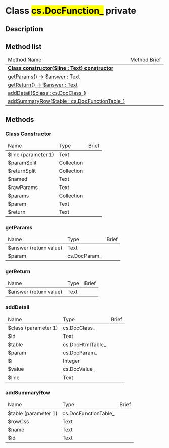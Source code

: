 <!DOCTYPE html>
<!---->
<html>
<header>
  <script src='https://cdn.jsdelivr.net/npm/mermaid/dist/mermaid.min.js'></script>
  <script src='https://cdn.jsdelivr.net/npm/marked/marked.min.js'></script>
  <script>mermaid.initialize({startOnLoad:true});</script>
  <link 
    href='https://cdn.jsdelivr.net/npm/bootstrap@5.0.0-beta2/dist/css/bootstrap.min.css'
    rel='stylesheet'
    integrity='sha384-BmbxuPwQa2lc/FVzBcNJ7UAyJxM6wuqIj61tLrc4wSX0szH/Ev+nYRRuWlolflfl'
    crossorigin='anonymous'>
  <script 
    src='https://cdn.jsdelivr.net/npm/bootstrap@5.0.0-beta2/dist/js/bootstrap.bundle.min.js'
    integrity='sha384-b5kHyXgcpbZJO/tY9Ul7kGkf1S0CWuKcCD38l8YkeH8z8QjE0GmW1gYU5S9FOnJ0'
    crossorigin='anonymous'
  ></script>
  <title>Class DocFunction_</title>
  <meta charset='ASCII' />
  <meta name='generator' value='4D Documentation' />
</header>
<body>
<div id='content' class='container'>

<h1>Class <mark>cs.DocFunction_</mark> <span class='badge bg-danger' data-bs-toggle='tooltip' title='To be use internally in a namespace' >private</span>
</h1>

<h2>Description</h2>






<h2>Method list</h2>

<table class='table table-hover'>
  <thead>
  <tr>  <td>Method Name</th>
  <td>Method Brief</th>
  </tr></thead>
  <tbody>
  <tr>
    <td class='table-success'><a href='#class-constructor'><strong>Class constructor($line : Text)<strong> <span class='badge bg-primary' data-bs-toggle='tooltip' title='Class Constructor' >constructor</span></a></td>
    <td class='table-success'></td>
  </tr>
  <tr>
    <td class='table-success'><a href='#getParams'>getParams() -> $answer : Text</a></td>
    <td class='table-success'></td>
  </tr>
  <tr>
    <td class='table-success'><a href='#getReturn'>getReturn() -> $answer : Text</a></td>
    <td class='table-success'></td>
  </tr>
  <tr>
    <td class='table-success'><a href='#addDetail'>addDetail($class : cs.DocClass_)</a></td>
    <td class='table-success'></td>
  </tr>
  <tr>
    <td class='table-success'><a href='#addSummaryRow'>addSummaryRow($table : cs.DocFunctionTable_)</a></td>
    <td class='table-success'></td>
  </tr>
</tbody>
</table>

<h2>Methods</h2>

<h3 id='class-constructor'><strong>Class Constructor</strong></h3>

<table class='table '>
  <thead>
  <tr>  <td>Name</th>
  <td>Type</th>
  <td>Brief</th>
  </tr></thead>
  <tbody>
  <tr>
    <td class='table-primary'>$line (parameter 1)</td>
    <td class='table-primary'>Text</td>
    <td class='table-primary'></td>
  </tr>
  <tr>
    <td class='table-info'>$paramSplit</td>
    <td class='table-info'>Collection</td>
    <td class='table-info'></td>
  </tr>
  <tr>
    <td class='table-info'>$returnSplit</td>
    <td class='table-info'>Collection</td>
    <td class='table-info'></td>
  </tr>
  <tr>
    <td class='table-info'>$named</td>
    <td class='table-info'>Text</td>
    <td class='table-info'></td>
  </tr>
  <tr>
    <td class='table-info'>$rawParams</td>
    <td class='table-info'>Text</td>
    <td class='table-info'></td>
  </tr>
  <tr>
    <td class='table-info'>$params</td>
    <td class='table-info'>Collection</td>
    <td class='table-info'></td>
  </tr>
  <tr>
    <td class='table-info'>$param</td>
    <td class='table-info'>Text</td>
    <td class='table-info'></td>
  </tr>
  <tr>
    <td class='table-info'>$return</td>
    <td class='table-info'>Text</td>
    <td class='table-info'></td>
  </tr>
</tbody>
</table>






























































































































<h3 id='getParams'>getParams</h3>

<table class='table '>
  <thead>
  <tr>  <td>Name</th>
  <td>Type</th>
  <td>Brief</th>
  </tr></thead>
  <tbody>
  <tr>
    <td class='table-secondary'>$answer (return value)</td>
    <td class='table-secondary'>Text</td>
    <td class='table-secondary'></td>
  </tr>
  <tr>
    <td class='table-info'>$param</td>
    <td class='table-info'>cs.DocParam_</td>
    <td class='table-info'></td>
  </tr>
</tbody>
</table>



























<h3 id='getReturn'>getReturn</h3>

<table class='table '>
  <thead>
  <tr>  <td>Name</th>
  <td>Type</th>
  <td>Brief</th>
  </tr></thead>
  <tbody>
  <tr>
    <td class='table-secondary'>$answer (return value)</td>
    <td class='table-secondary'>Text</td>
    <td class='table-secondary'></td>
  </tr>
</tbody>
</table>















<h3 id='addDetail'>addDetail</h3>

<table class='table '>
  <thead>
  <tr>  <td>Name</th>
  <td>Type</th>
  <td>Brief</th>
  </tr></thead>
  <tbody>
  <tr>
    <td class='table-primary'>$class (parameter 1)</td>
    <td class='table-primary'>cs.DocClass_</td>
    <td class='table-primary'></td>
  </tr>
  <tr>
    <td class='table-info'>$id</td>
    <td class='table-info'>Text</td>
    <td class='table-info'></td>
  </tr>
  <tr>
    <td class='table-info'>$table</td>
    <td class='table-info'>cs.DocHtmlTable_</td>
    <td class='table-info'></td>
  </tr>
  <tr>
    <td class='table-info'>$param</td>
    <td class='table-info'>cs.DocParam_</td>
    <td class='table-info'></td>
  </tr>
  <tr>
    <td class='table-info'>$i</td>
    <td class='table-info'>Integer</td>
    <td class='table-info'></td>
  </tr>
  <tr>
    <td class='table-info'>$value</td>
    <td class='table-info'>cs.DocValue_</td>
    <td class='table-info'></td>
  </tr>
  <tr>
    <td class='table-info'>$line</td>
    <td class='table-info'>Text</td>
    <td class='table-info'></td>
  </tr>
</tbody>
</table>


















































































































<h3 id='addSummaryRow'>addSummaryRow</h3>

<table class='table '>
  <thead>
  <tr>  <td>Name</th>
  <td>Type</th>
  <td>Brief</th>
  </tr></thead>
  <tbody>
  <tr>
    <td class='table-primary'>$table (parameter 1)</td>
    <td class='table-primary'>cs.DocFunctionTable_</td>
    <td class='table-primary'></td>
  </tr>
  <tr>
    <td class='table-info'>$rowCss</td>
    <td class='table-info'>Text</td>
    <td class='table-info'></td>
  </tr>
  <tr>
    <td class='table-info'>$name</td>
    <td class='table-info'>Text</td>
    <td class='table-info'></td>
  </tr>
  <tr>
    <td class='table-info'>$id</td>
    <td class='table-info'>Text</td>
    <td class='table-info'></td>
  </tr>
</tbody>
</table>




























































</div>
    <script>
      document.getElementById('content').innerHTML =
      marked(document.getElementById('content').innerHTML);
</script>
</body>
